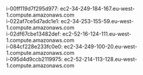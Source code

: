 i-00ff119d7f295d977: ec2-34-249-184-167.eu-west-1.compute.amazonaws.com  
i-022af7ce5d7adc1e1: ec2-34-253-155-59.eu-west-1.compute.amazonaws.com  
i-02df67cbe13482def: ec2-52-16-124-111.eu-west-1.compute.amazonaws.com  
i-084cf228e233fc0e0: ec2-34-249-100-20.eu-west-1.compute.amazonaws.com  
i-095d4d9ccb2119975: ec2-52-214-113-128.eu-west-1.compute.amazonaws.com  